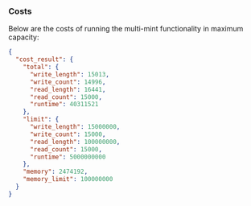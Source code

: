 ### Costs

Below are the costs of running the multi-mint functionality in maximum capacity:

```json
{
  "cost_result": {
    "total": {
      "write_length": 15013,
      "write_count": 14996,
      "read_length": 16441,
      "read_count": 15000,
      "runtime": 40311521
    },
    "limit": {
      "write_length": 15000000,
      "write_count": 15000,
      "read_length": 100000000,
      "read_count": 15000,
      "runtime": 5000000000
    },
    "memory": 2474192,
    "memory_limit": 100000000
  }
}
```
